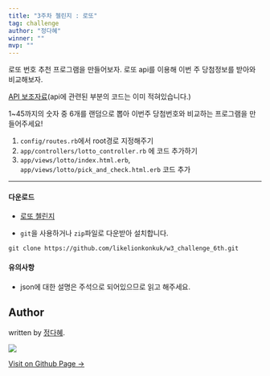 ```yaml
---
title: "3주차 첼린지 : 로또"
tag: challenge
author: "정다혜"
winner: ""
mvp: ""
---
```



로또 번호 추천 프로그램을 만들어보자.
로또 api를 이용해 이번 주 당첨정보를 받아와 비교해보자.


[API 보조자료](http://konkuk.likelion.org/material-w3-api)(api에 관련된 부분의 코드는 이미 적혀있습니다.)

1~45까지의 숫자 중 6개를 랜덤으로 뽑아 이번주 당첨번호와 비교하는 프로그램을 만들어주세요!

1. `config/routes.rb`에서 root경로 지정해주기
2. `app/controllers/lotto_controller.rb` 에 코드 추가하기
3. `app/views/lotto/index.html.erb`, `app/views/lotto/pick_and_check.html.erb` 코드 추가

---


#### 다운로드

- [로또 첼린지](https://github.com/likelionkonkuk/w3_challenge_6th)

- `git`을 사용하거나 `zip`파일로 다운받아 설치합니다.
```
git clone https://github.com/likelionkonkuk/w3_challenge_6th.git
```

#### 유의사항
- json에 대한 설명은 주석으로 되어있으므로 읽고 해주세요.


## Author

written by [정다혜](https://dh00023.github.io).

![](https://avatars.githubusercontent.com/dh00023?v=2&s=100)

<a href="https://dh00023.github.io" target="_blank" class="btn btn-black"><i class="fa fa-github fa-lg"></i> Visit on Github Page &rarr;</a>